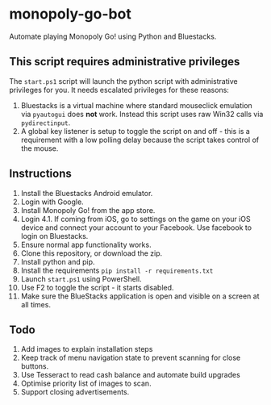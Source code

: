 # monopoly-go-bot

Automate playing Monopoly Go! using Python and Bluestacks.

## **This script requires administrative privileges**

The `start.ps1` script will launch the python script with administrative privileges for you. It needs escalated privileges for these reasons:

1. Bluestacks is a virtual machine where standard mouseclick emulation via `pyautogui` does **not** work. Instead this script uses raw Win32 calls via `pydirectinput`.
2. A global key listener is setup to toggle the script on and off - this is a requirement with a low polling delay because the script takes control of the mouse.

## Instructions

1. Install the Bluestacks Android emulator.
2. Login with Google.
3. Install Monopoly Go! from the app store.
4. Login
   4.1. If coming from iOS, go to settings on the game on your iOS device and connect your account to your Facebook. Use facebook to login on Bluestacks.
5. Ensure normal app functionality works.
6. Clone this repository, or download the zip.
7. Install python and pip.
8. Install the requirements `pip install -r requirements.txt`
9. Launch `start.ps1` using PowerShell.
10. Use F2 to toggle the script - it starts disabled.
11. Make sure the BlueStacks application is open and visible on a screen at all times.

## Todo

1. Add images to explain installation steps
2. Keep track of menu navigation state to prevent scanning for close buttons.
3. Use Tesseract to read cash balance and automate build upgrades
4. Optimise priority list of images to scan.
5. Support closing advertisements.
